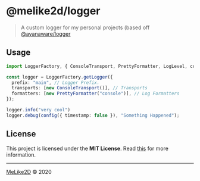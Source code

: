 # @melike2d/logger

> A custom logger for my personal projects (based off [@ayanaware/logger](https://npmjs.com/@ayanaware/logger)

## Usage

```ts
import LoggerFactory, { ConsoleTransport, PrettyFormatter, LogLevel, config } from "@melike2d/logger";

const logger = LoggerFactory.getLogger({
  prefix: "main", // Logger Prefix.
  transports: [new ConsoleTransport()], // Transports
  formatters: [new PrettyFormatter("console")], // Log Formatters
});

logger.info("very cool")
logger.debug(config({ timestamp: false }), "Something Happened");
```

## License

This project is licensed under the **MIT License**. Read [this](/LICENSE) for more information.

---

[MeLike2D](https://melike2d.me/) &copy; 2020
